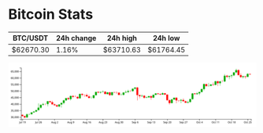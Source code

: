 # Bitcoin Stats

BTC/USDT|24h change|24h high|24h low|
|---|---|---|---|
|$62670.30|1.16%|$63710.63|$61764.45|

<img src="./chart.svg">
